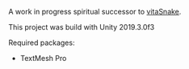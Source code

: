 A work in progress spiritual successor to [vitaSnake](github.com/Grzybojad/vitaSnake).

This project was build with Unity 2019.3.0f3

Required packages:
* TextMesh Pro
